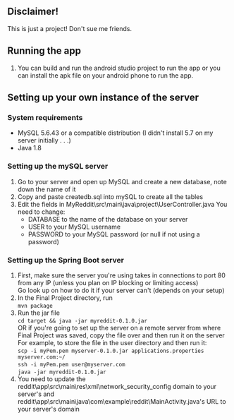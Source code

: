 ## Disclaimer!
This is just a project! Don't sue me friends.

## Running the app
1. You can build and run the android studio project to run the app or you can install the apk file on your android phone to run the app.

## Setting up your own instance of the server

### System requirements
* MySQL 5.6.43 or a compatible distribution (I didn't install 5.7 on my server initially . . .)
* Java 1.8

### Setting up the mySQL server
1. Go to your server and open up MySQL and create a new database, note down the name of it  
2. Copy and paste createdb.sql into mySQL to create all the tables  
3. Edit the fields in MyReddit\src\main\java\project\UserController.java
    You need to change:  
    * DATABASE to the name of the database on your server  
    * USER to your MySQL username  
    * PASSWORD to your MySQL password (or null if not using a password)

### Setting up the Spring Boot server
1. First, make sure the server you're using takes in connections to port 80 from any IP (unless you plan on IP blocking or limiting access)  
   Go look up on how to do it if your server can't (depends on your setup)
2. In the Final Project directory, run  
    `
    mvn package
    `  
3. Run the jar file  
    `
    cd target && java -jar myreddit-0.1.0.jar
    `  
    OR if you're going to set up the server on a remote server from where Final Project was saved, 
    copy the file over and then run it on the server  
    For example, to store the file in the user directory and then run it:  
    `
    scp -i myPem.pem myserver-0.1.0.jar applications.properties myserver.com:~/
    `  
    `
    ssh -i myPem.pem user@myserver.com
    `  
    `
    java -jar myreddit-0.1.0.jar
    `
4. You need to update the reddit\app\src\main\res\xml\network_security_config domain to your server's and reddit\app\src\main\java\com\example\reddit\MainActivity.java's URL to your server's domain